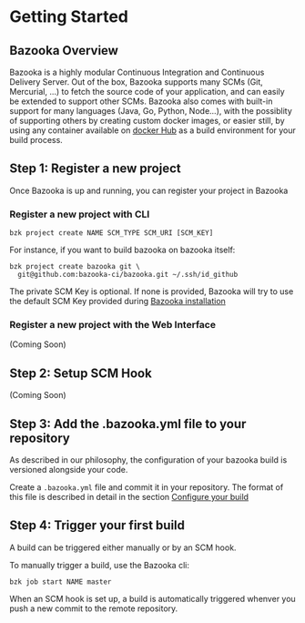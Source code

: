 # Getting Started

## Bazooka Overview

Bazooka is a highly modular Continuous Integration and Continuous Delivery Server.
Out of the box, Bazooka supports many SCMs (Git, Mercurial, ...) to fetch the source code of your application, and can easily be extended to support other SCMs.
Bazooka also comes with built-in support for many languages (Java, Go, Python, Node...), with the possiblity of supporting others by creating custom docker images, or easier still, by using any container available on [docker Hub](https://hub.docker.com/) as a build environment for your build process.

## Step 1: Register a new project

Once Bazooka is up and running, you can register your project in Bazooka

### Register a new project with CLI
```
bzk project create NAME SCM_TYPE SCM_URI [SCM_KEY]
```

For instance, if you want to build bazooka on bazooka itself:
```
bzk project create bazooka git \
  git@github.com:bazooka-ci/bazooka.git ~/.ssh/id_github
```

The private SCM Key is optional. If none is provided, Bazooka will try to use the default SCM Key provided during [Bazooka installation](./home/installation)

### Register a new project with the Web Interface

(Coming Soon)

## Step 2: Setup SCM Hook

(Coming Soon)

## Step 3: Add the .bazooka.yml file to your repository

As described in our philosophy, the configuration of your bazooka build is versioned alongside your code.

Create a `.bazooka.yml` file and commit it in your repository.
The format of this file is described in detail in the section [Configure your build](./home/build_configuration)

## Step 4: Trigger your first build

A build can be triggered either manually or by an SCM hook.

To manually trigger a build, use the Bazooka cli:

```
bzk job start NAME master
```

When an SCM hook is set up, a build is automatically triggered whenver you push a new commit to the remote repository.
